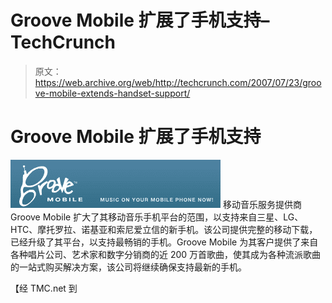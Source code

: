 # Groove Mobile 扩展了手机支持–TechCrunch

> 原文：<https://web.archive.org/web/http://techcrunch.com/2007/07/23/groove-mobile-extends-handset-support/>

# Groove Mobile 扩展了手机支持

![groove.jpg](img/dc2e107befef94ab1d0bcce67e3b7fe9.png)
移动音乐服务提供商 Groove Mobile 扩大了其移动音乐手机平台的范围，以支持来自三星、LG、HTC、摩托罗拉、诺基亚和索尼爱立信的新手机。该公司提供完整的移动下载，已经升级了其平台，以支持最畅销的手机。Groove Mobile 为其客户提供了来自各种唱片公司、艺术家和数字分销商的近 200 万首歌曲，使其成为各种流派歌曲的一站式购买解决方案，该公司将继续确保支持最新的手机。

【经 TMC.net 到 